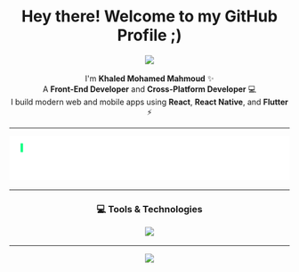 

<h1 align="center"> Hey there! Welcome to my GitHub Profile ;) </h1>

<p align="center">
  <img src="https://media3.giphy.com/media/v1.Y2lkPTc5MGI3NjExZjhpMGprZm1tbThtMXZjOHVxYnNpejRyZTgwd3J0eGpjN3ZrcnczeSZlcD12MV9pbnRlcm5hbF9naWZfYnlfaWQmY3Q9Zw/h408T6Y5GfmXBKW62l/giphy.gif" width="300"/>
</p>

</p>


<p align="center">
  I'm <b>Khaled Mohamed Mahmoud</b> ✨<br>
  A <b>Front-End Developer</b> and <b>Cross-Platform Developer</b> 💻<br>
  I build modern web and mobile apps using <b>React</b>, <b>React Native</b>, and <b>Flutter</b> ⚡
</p>

---

<p align="center">
  <img src="./assets/typing.svg" alt="Typing Animation" />
</p>

---

<h3 align="center">💻 Tools & Technologies</h3>
<p align="center">
  <img src="https://skillicons.dev/icons?i=html,css,js,react,flutter,github,vscode" />
</p>

---

<p align="center">
  <img src="https://media.giphy.com/media/f3iwJFOVOwuy7K6FFw/giphy.gif" width="400" />
</p>


